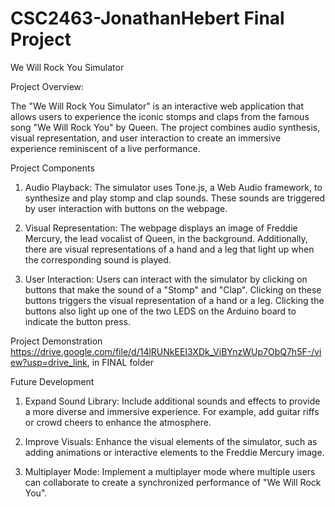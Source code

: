 # CSC2463-JonathanHebert Final Project
 
 
 We Will Rock You Simulator
 
Project Overview:

The "We Will Rock You Simulator" is an interactive web application that allows users to experience the iconic stomps and claps from the famous song "We Will Rock You" by Queen. The project combines audio synthesis, visual representation, and user interaction to create an immersive experience reminiscent of a live performance.

Project Components
1. Audio Playback:
The simulator uses Tone.js, a Web Audio framework, to synthesize and play stomp and clap sounds. These sounds are triggered by user interaction with buttons on the webpage.

2. Visual Representation:
The webpage displays an image of Freddie Mercury, the lead vocalist of Queen, in the background. Additionally, there are visual representations of a hand and a leg that light up when the corresponding sound is played.

3. User Interaction:
Users can interact with the simulator by clicking on buttons that make the sound of a "Stomp" and "Clap". Clicking on these buttons triggers the visual representation of a hand or a leg. Clicking the buttons also light up one of the two LEDS on the Arduino board to indicate the button press.


Project Demonstration
 https://drive.google.com/file/d/14lRUNkEEI3XDk_ViBYnzWUp7ObQ7h5F-/view?usp=drive_link, in FINAL folder

Future Development

1. Expand Sound Library:
Include additional sounds and effects to provide a more diverse and immersive experience. For example, add guitar riffs or crowd cheers to enhance the atmosphere.

2. Improve Visuals:
Enhance the visual elements of the simulator, such as adding animations or interactive elements to the Freddie Mercury image.

3. Multiplayer Mode:
Implement a multiplayer mode where multiple users can collaborate to create a synchronized performance of "We Will Rock You".

